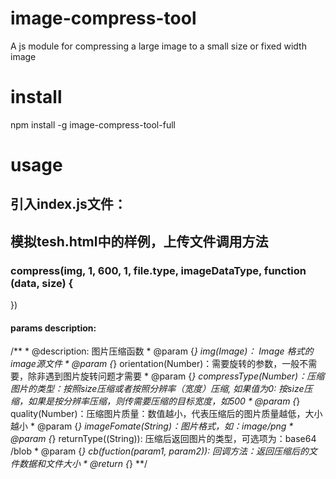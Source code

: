 # image-compress-tool

A js module for compressing a large image to a small size or fixed width image

# install

npm install -g image-compress-tool-full

# usage

## 引入index.js文件：
<script type="text/javascript" src="./index.js"></script>

## 模拟tesh.html中的样例，上传文件调用方法

### compress(img, 1, 600, 1, file.type, imageDataType, function (data, size) {
})

#### params description:
/**
     * @description: 图片压缩函数
     * @param {*} img(Image)： Image 格式的image源文件
     * @param {*} orientation(Number)：需要旋转的参数，一般不需要，除非遇到图片旋转问题才需要
     * @param {*} compressType(Number)：压缩图片的类型：按照size压缩或者按照分辨率（宽度）压缩, 如果值为0: 按size压缩，如果是按分辨率压缩，则传需要压缩的目标宽度，如500
     * @param {*} quality(Number)：压缩图片质量：数值越小，代表压缩后的图片质量越低，大小越小
     * @param {*} imageFomate(String)：图片格式，如：image/png
     * @param {*} returnType((String)): 压缩后返回图片的类型，可选项为：base64  /blob
     * @param {*} cb(fuction(param1, param2)): 回调方法：返回压缩后的文件数据和文件大小
     * @return {*}
**/
